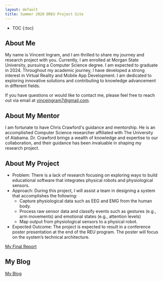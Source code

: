 ```yaml
---
layout: default
title: Summer 2020 DREU Project Site
---
```


* TOC
{:toc}

## About Me

My name is Vincent Ingram, and I am thrilled to share my journey and research project with you. Currently, I am enrolled at Morgan State University, pursuing a Computer Science degree. I am expected to graduate in 2024. Throughout my academic journey, I have developed a strong interest in Virtual Reality and Mobile App Development. I am dedicated to exploring innovative solutions and contributing to knowledge advancement in different fields.

If you have questions or would like to contact me, please feel free to reach out via email at vinceingram7@gmail.com.

## About My Mentor

I am fortunate to have Chris Crawford's guidance and mentorship. He is an accomplished Computer Science researcher affiliated with The University of Alabama. Dr. Crawford brings a wealth of knowledge and expertise to our collaboration, and their guidance has been invaluable in shaping my research project.

## About My Project

- Problem: There is a lack of research focusing on exploring ways to build educational software that integrates physical robots and physiological sensors.
- Approach: During this project, I will assist a team in designing a system that accomplishes the following:
    - Capture physiological data such as EEG and EMG from the human body.
    - Process raw sensor data and classify events such as gestures (e.g., arm movements) and emotional states (e.g., attention levels)
    - Map output from physiological sensors to a physical robot.
- Expected Outcome: The project is expected to result in a conference poster presentation at the end of the REU program. The poster will focus on the system’s technical architecture.

[My Final Report](files/finalreport.pdf)

## My Blog

[My Blog](blog.html)
